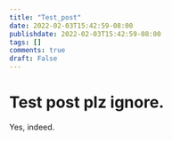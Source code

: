 ```yaml
---
title: "Test_post"
date: 2022-02-03T15:42:59-08:00
publishdate: 2022-02-03T15:42:59-08:00
tags: []
comments: true
draft: False
---
```


# Test post plz ignore.

Yes, indeed.
